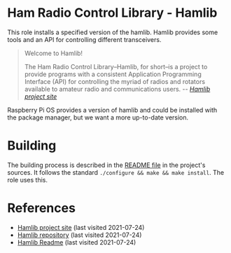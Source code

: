 # Ham Radio Control Library - Hamlib

This role installs a specified version of the hamlib. Hamlib provides some tools and an API for controlling different transceivers.

<!--more-->

> Welcome to Hamlib!
>
>The Ham Radio Control Library–Hamlib, for short–is a project to provide programs with a consistent Application Programming Interface (API) for controlling the myriad of radios and rotators available to amateur radio and communications users.
> -- <cite>[Hamlib project site][1]</cite>

Raspberry Pi OS provides a version of hamlib and could be installed with the package manager, but we want a more up-to-date version.

# Building

The building process is described in the [README file][3] in the project's sources. It follows the standard `./configure && make && make install`. The role uses this.

# References

- [Hamlib project site][1] (last visited 2021-07-24)
- [Hamlib repository][2] (last visited 2021-07-24)
- [Hamlib Readme][3] (last visited 2021-07-24)

[1]: https://hamlib.github.io/
[2]: https://github.com/Hamlib/Hamlib
[3]: https://github.com/Hamlib/Hamlib/blob/master/README